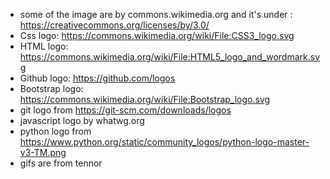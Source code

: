 - some of the image are by commons.wikimedia.org and it's under : https://creativecommons.org/licenses/by/3.0/
- Css logo: https://commons.wikimedia.org/wiki/File:CSS3_logo.svg
- HTML logo: https://commons.wikimedia.org/wiki/File:HTML5_logo_and_wordmark.svg
- Github logo: https://github.com/logos
- Bootstrap logo: https://commons.wikimedia.org/wiki/File:Bootstrap_logo.svg
- git logo from https://git-scm.com/downloads/logos
- javascript logo by whatwg.org
- python logo from https://www.python.org/static/community_logos/python-logo-master-v3-TM.png
- gifs are from tennor
